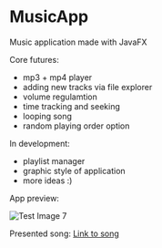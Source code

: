 # MusicApp
Music application made with JavaFX

Core futures:
- mp3 + mp4 player
- adding new tracks via file explorer
- volume regulamtion
- time tracking and seeking
- looping song
- random playing order option

In development:
- playlist manager
- graphic style of application
- more ideas :)

App preview:

![Test Image 7](https://user-images.githubusercontent.com/79639840/117154095-d640e980-adbb-11eb-829c-e58b06c1078b.png)

Presented song: [Link to song](https://www.youtube.com/watch?v=cMg8KaMdDYo&t)
